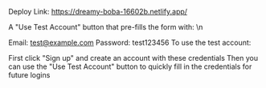 Deploy Link:
https://dreamy-boba-16602b.netlify.app/

A "Use Test Account" button that pre-fills the form with: \n

Email: test@example.com
Password: test123456
To use the test account:

First click "Sign up" and create an account with these credentials
Then you can use the "Use Test Account" button to quickly fill in the credentials for future logins
